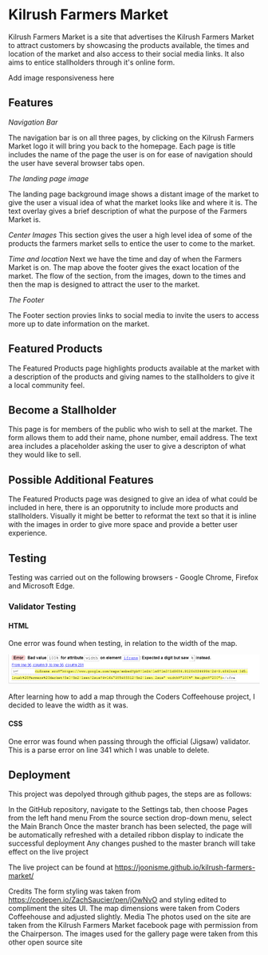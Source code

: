# Kilrush Farmers Market

Kilrush Farmers Market is a site that advertises the Kilrush Farmers Market to attract customers by showcasing the products available, the times and location of the market and also access to their social media links. It also aims to entice stallholders through it's online form. 

Add image responsiveness here

## Features

*Navigation Bar*

The navigation bar is on all three pages, by clicking on the Kilrush Farmers Market logo it will bring you back to the homepage. Each page is title includes the name of the page the user is on for ease of navigation should the user have several browser tabs open. 

*The landing page image*

The landing page background image shows a distant image of the market to give the user a visual idea of what the market looks like and where it is. The text overlay gives a brief description of what the purpose of the Farmers Market is. 

*Center Images*
This section gives the user a high level idea of some of the products the farmers market sells to entice the user to come to the market. 

*Time and location*
Next we have the time and day of when the Farmers Market is on. The map above the footer gives the exact location of the market. The flow of the section, from the images, down to the times and then the map is designed to attract the user to the market. 

*The Footer*

The Footer section provies links to social media to invite the users to access more up to date information on the market. 

## Featured Products

The Featured Products page highlights products available at the market with a description of the products and giving names to the stallholders to give it a local community feel.

## Become a Stallholder

This page is for members of the public who wish to sell at the market. The form allows them to add their name, phone number, email address. The text area includes a placeholder asking the user to give a descripton of what they would like to sell. 

## Possible Additional Features

The Featured Products page was designed to give an idea of what could be included in here, there is an opporutnity to include more products and stallholders. Visually it might be better to reformat the text so that it is inline with the images in order to give more space and provide a better user experience. 

## Testing

Testing was carried out on the following browsers - Google Chrome, Firefox and Microsoft Edge. 

### Validator Testing

#### HTML
One error was found when testing, in relation to the width of the map.

![w3Validator](assets/images/readme-images/w3-validator-error.png)

After learning how to add a map through the Coders Coffeehouse project, I decided to leave the width as it was. 

#### CSS
One error was found when passing through the official (Jigsaw) validator. This is a parse error on line 341 which I was unable to delete. 

## Deployment

This project was depolyed through github pages, the steps are as follows:

In the GitHub repository, navigate to the Settings tab, then choose Pages from the left hand menu 
From the source section drop-down menu, select the Main Branch
Once the master branch has been selected, the page will be automatically refreshed with a detailed ribbon display to indicate the successful deployment
Any changes pushed to the master branch will take effect on the live project

The live project can be found at https://joonisme.github.io/kilrush-farmers-market/

Credits
The form styling was taken from https://codepen.io/ZachSaucier/pen/jOwNvO and styling edited to compliment the sites UI.
The map dimensions were taken from Coders Coffeehouse and adjusted slightly.
Media
The photos used on the site are taken from the Kilrush Farmers Market facebook page with permission from the Chairperson.
The images used for the gallery page were taken from this other open source site


